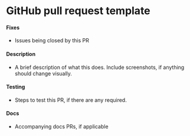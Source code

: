 # GitHub pull request template

#### Fixes

* Issues being closed by this PR

#### Description

* A brief description of what this does. Include screenshots, if anything should change visually.

#### Testing

* Steps to test this PR, if there are any required.

#### Docs

* Accompanying docs PRs, if applicable
